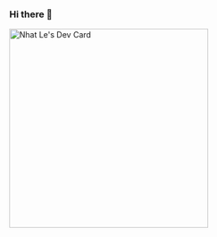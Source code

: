 ### Hi there 👋

<!--
**lqnhat97/lqnhat97** is a ✨ _special_ ✨ repository because its `README.md` (this file) appears on your GitHub profile.

Here are some ideas to get you started:

- 🔭 I’m currently working on ...
- 🌱 I’m currently learning ...
- 👯 I’m looking to collaborate on ...
- 🤔 I’m looking for help with ...
- 💬 Ask me about ...
- 📫 How to reach me: ...
- 😄 Pronouns: ...
- ⚡ Fun fact: ...
-->

<a href="https://app.daily.dev/nhatle97"><img src="https://api.daily.dev/devcards/v2/kfQOrGs6jug2D2kaj2wEE.png?type=default&r=70i" width="356" alt="Nhat Le's Dev Card"/></a>

